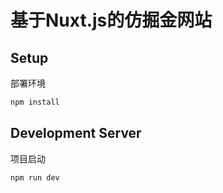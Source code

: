 # 基于Nuxt.js的仿掘金网站

## Setup

部署环境

```bash
npm install
```

## Development Server

项目启动

```bash
npm run dev
```

